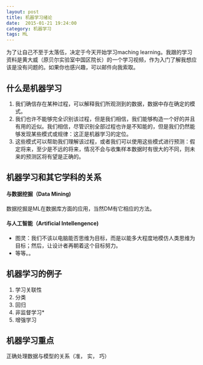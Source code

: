 ```yaml
---
layout: post
title: 机器学习绪论 
date:  2015-01-21 19:24:00  
category: 机器学习  
tags: ML
---
```


为了让自己不至于太落伍，决定于今天开始学习maching learning。我跟的学习资料是黄大威（原贝尔实验室中国区院长）的一个学习视频，作为入门了解我想应该是没有问题的。如果你也感兴趣，可以邮件向我索取。

## 什么是机器学习 

1. 我们确信存在某种过程，可以解释我们所观测到的数据，数据中存在确定的模式。
2. 我们也许不能够完全识别该过程，但是我们相信，我们能够构造一个好的并且有用的近似。我们相信，尽管识别全部过程也许是不知能的，但是我们仍然能够发现某些模式或规律：这正是机器学习的定位。
3. 这些模式可以帮助我们理解该过程，或者我们可以使用这些模式进行预测：假定将来，至少是不远的将来，情况不会与收集样本数据时有很大的不同，则未来的预测区将有望是正确的。

## 机器学习和其它学科的关系 

#### 与数据挖掘（Data Mining) 

数据挖掘是ML在数据库方面的应用，当然DM有它相应的方法。

#### 与人工智能（Artificial Intellengence) 

- 图灵：我们不该以电脑能否思维为目标，而是以能多大程度地模仿人类思维为目标；然后，让设计者再朝着这个目标努力。
- 等等。。

## 机器学习的例子 

1. 学习关联性
2. 分类
3. 回归
4. 非监督学习*
5. 增强学习

## 机器学习重点 

正确处理数据与模型的关系（准， 实， 巧）






















